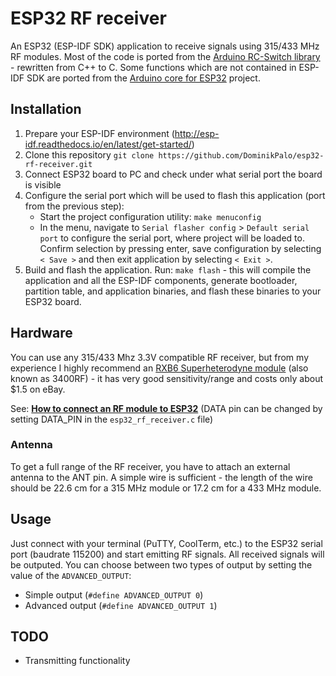 # ESP32 RF receiver
An ESP32 (ESP-IDF SDK) application to receive signals using 315/433 MHz RF modules. Most of the code is ported from the [Arduino RC-Switch library](https://github.com/sui77/rc-switch) - rewritten from C++ to C. Some functions which are not contained in ESP-IDF SDK are ported from the [Arduino core for ESP32](https://github.com/espressif/arduino-esp32) project.

## Installation
1. Prepare your ESP-IDF environment (http://esp-idf.readthedocs.io/en/latest/get-started/)
2. Clone this repository `git clone https://github.com/DominikPalo/esp32-rf-receiver.git`
3. Connect ESP32 board to PC and check under what serial port the board is visible
4. Configure the serial port which will be used to flash this application (port from the previous step):
    * Start the project configuration utility: `make menuconfig`
    * In the menu, navigate to `Serial flasher config` > `Default serial port` to configure the serial port, where project will be loaded to. Confirm selection by pressing enter, save configuration by selecting `< Save >` and then exit application by selecting `< Exit >`.
5. Build and flash the application. Run: `make flash` - this will compile the application and all the ESP-IDF components, generate bootloader, partition table, and application binaries, and flash these binaries to your ESP32 board.

## Hardware
You can use any 315/433 Mhz 3.3V compatible RF receiver, but from my experience I highly recommend an [RXB6 Superheterodyne module](http://www.jmrth.com/en/images/proimages/RXB6_en_v3.pdf) (also known as 3400RF) - it has very good sensitivity/range and costs only about $1.5 on eBay.

See: [**How to connect an RF module to ESP32**](wiring.png?raw=true) 
(DATA pin can be changed by setting DATA_PIN in the `esp32_rf_receiver.c` file)

### Antenna
To get a full range of the RF receiver, you have to attach an external antenna to the ANT pin. A simple wire is sufficient - the length of the wire should be 22.6 cm for a 315 MHz module or 17.2 cm for a 433 MHz module.

## Usage
Just connect with your terminal (PuTTY, CoolTerm, etc.) to the ESP32 serial port (baudrate 115200) and start emitting RF signals. All received signals will be outputed. You can choose between two types of output by setting the value of the `ADVANCED_OUTPUT`:
* Simple output (`#define ADVANCED_OUTPUT 0`)
* Advanced output (`#define ADVANCED_OUTPUT 1`)

## TODO
* Transmitting functionality
